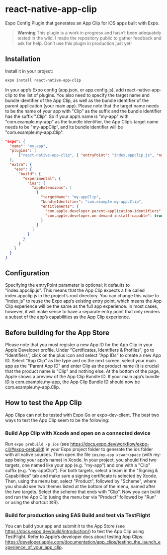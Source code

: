 # react-native-app-clip

Expo Config Plugin that generates an App Clip for iOS apps built with Expo.

> **Warning** This plugin is a work in progress and hasn’t been adequately tested in the wild. I made the repository public to gather feedback and ask for help. Don’t use this plugin in production just yet!

## Installation

Install it in your project:

```sh
expo install react-native-app-clip
```

In your app’s Expo config (app.json, or app.config.js), add react-native-app-clip to the list of plugins. You also need to specify the target name and bundle identifier of the App Clip, as well as the bundle identifier of the parent application (your main app). Please note that the target name needs to be the name of your app with "Clip" as the suffix and the bundle identifier has the suffix ".Clip". So if your app’s name is "my-app" with "com.example.my-app" as the bundle identifier, the App Clip’s target name needs to be "my-appClip”, and its bundle identifier will be "com.example.my-app.Clip".

```app.json
"expo": {
  "name": "my-app",
  "plugins": [
      ["react-native-app-clip", { "entryPoint": "index.appclip.js", "name": "My App Clip" }]
  ],
  "extra": {
    "eas": {
      "build": {
        "experimental": {
          "ios": {
            "appExtensions": [
              {
                "targetName": "my-appClip",
                "bundleIdentifier": "com.example.my-app.Clip",
                "entitlements": {
                  "com.apple.developer.parent-application-identifiers": "com.example.my-app",
                  "com.apple.developer.on-demand-install-capable": true
                }
              }
            ]
          }
        }
      }
    }
  }
}
```

## Configuration

Specifying the entryPoint parameter is optional; it defaults to "index.appclip.js". This means that the App Clip expects a file called index.appclip.js in the project’s root directory. You can change this value to "index.js" to reuse the Expo app’s existing entry point, which means the App Clip experience will be the same as the full app experience. In most cases, however, it will make sense to have a separate entry point that only renders a subset of the app’s capabilities as the App Clip experience.

## Before building for the App Store

Please note that you must register a new App ID for the App Clip in your Apple Developer profile. Under "Certificates, Identifiers & Profiles", go to “Identifiers”, click on the plus icon and select "App IDs" to create a new App ID. Select "App Clip" as the type and on the next screen, select your main app as the "Parent App ID" and enter Clip as the product name (it is crucial that the product name is "Clip" and nothing else. At the bottom of the page, Apple shows a preview of the App Clip Bundle ID. If your main app’s bundle ID is com.example.my-app, the App Clip Bundle ID should now be com.example.my-app.Clip.

## How to test the App Clip

App Clips can not be tested with Expo Go or expo-dev-client. The best two ways to test the App Clip seem to be the following:

### Build App Clip with Xcode and open on a connected device

Run `expo prebuild -p ios` (see https://docs.expo.dev/workflow/expo-cli/#expo-prebuild) in your Expo project folder to generate the ios folder with all native sources. Then open the file `ios/my-app.xcworkspace` (with my-app being your app’s name) in Xcode. In your project, you should find two targets, one named like your app (e.g. "my-app") and one with a "Clip" suffix (e.g. "my-appClip"). For both targets, select a team in the "Signing & Capabilities" tab and make sure a signing certificate is selected by Xcode. Then, using the menu bar, select "Product", followed by "Scheme", where you should see two themes listed at the bottom of the menu, named after the two targets. Select the scheme that ends with "Clip". Now you can build and run the App Clip (using the menu bar via "Product" followed by "Run" or using the shortcut ⌘R).

### Build for production using EAS Build and test via TestFlight

You can build your app and submit it to the App Store (see https://docs.expo.dev/build/introduction/) to test the App Clip using TestFlight. Refer to Apple’s developer docs about testing App Clips: https://developer.apple.com/documentation/app_clips/testing_the_launch_experience_of_your_app_clip.
